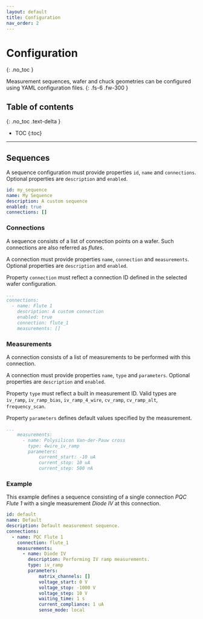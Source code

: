 ```yaml
---
layout: default
title: Configuration
nav_order: 2
---
```


# Configuration
{: .no_toc }

Measurement sequences, wafer and chuck geometries can be configured using YAML configuration files.
{: .fs-6 .fw-300 }

## Table of contents
{: .no_toc .text-delta }

* TOC
{:toc}

---

## Sequences

A sequence configuration must provide properties `id`, `name` and `connections`. Optional properties are `description` and `enabled`.

```yaml
id: my_sequence
name: My Sequence
description: A custom sequence
enabled: true
connections: []
```

### Connections

A sequence consists of a list of connection points on a wafer. Such connections are also referred as _flutes_.

A connection must provide properties `name`, `connection` and `measurements`. Optional properties are `description` and `enabled`.

Property `connection` must reflect a connection ID defined in the selected wafer configuration.

```yaml
...
connections:
  - name: Flute 1
    description: A custom connection
    enabled: true
    connection: flute_1
    measurements: []
```

### Measurements

A connection consists of a list of measurements to be performed with this connection.

A connection must provide properties `name`, `type` and `parameters`. Optional properties are `description` and `enabled`.

Property `type` must reflect a built in measurement ID. Valid types are `iv_ramp`, `iv_ramp_bias`, `iv_ramp_4_wire`, `cv_ramp`, `cv_ramp_alt`, `frequency_scan`.

Property `parameters` defines default values specified by the measurement.

```yaml
...
    measurements:
      - name: Polysilicon Van-der-Pauw cross
        type: 4wire_iv_ramp
        parameters:
            current_start: -10 uA
            current_stop: 10 uA
            current_step: 500 nA
```

### Example

This example defines a sequence consisting of a single connection _PQC Flute 1_ with a single measurement _Diode IV_ at this connection.

```yaml
id: default
name: Default
description: Default measurement sequence.
connections:
  - name: PQC Flute 1
    connection: flute_1
    measurements:
      - name: Diode IV
        description: Performing IV ramp measurements.
        type: iv_ramp
        parameters:
            matrix_channels: []
            voltage_start: 0 V
            voltage_stop: -1000 V
            voltage_step: 10 V
            waiting_time: 1 s
            current_compliance: 1 uA
            sense_mode: local
```
